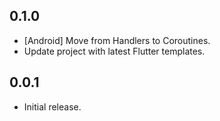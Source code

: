 ## 0.1.0

- [Android] Move from Handlers to Coroutines.
- Update project with latest Flutter templates.

## 0.0.1

- Initial release.
